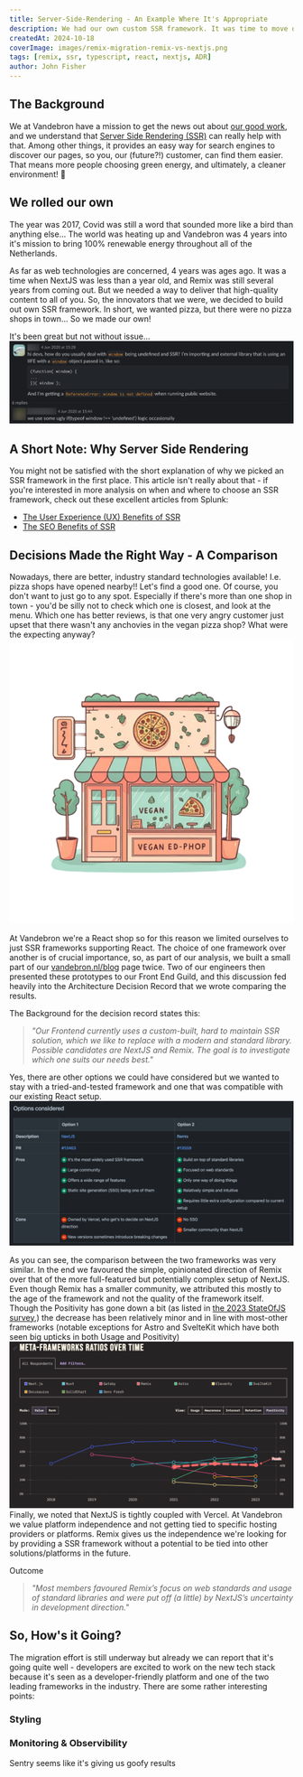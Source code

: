 ```yaml
---
title: Server-Side-Rendering - An Example Where It's Appropriate
description: We had our own custom SSR framework. It was time to move on. Find out why we picked Remix over NextJS as the replacement!
createdAt: 2024-10-18
coverImage: images/remix-migration-remix-vs-nextjs.png
tags: [remix, ssr, typescript, react, nextjs, ADR]
author: John Fisher
---
```


## The Background

We at Vandebron have a mission to get the news out about [our good work](https://vandebron.nl/missie), and we understand that [Server Side Rendering (SSR)](https://web.dev/articles/rendering-on-the-web#server-side) can really help with that. Among other things, it provides an easy way for search engines to discover our pages, so you, our (future?!) customer, can find them easier. That means more people choosing green energy, and ultimately, a cleaner environment!  🎉

## We rolled our own

The year was 2017, Covid was still a word that sounded more like a bird than anything else... The world was heating up and Vandebron was 4 years into it's mission to bring 100% renewable energy throughout all of the Netherlands.

As far as web technologies are concerned, 4 years was ages ago. It was a time when NextJS was less than a year old, and Remix was still several years from coming out. But we needed a way to deliver that high-quality content to all of you. So, the innovators that we were, we decided to build out own SSR framework. In short, we wanted pizza, but there were no pizza shops in town... So we made our own!

It's been great but not without issue...
![remix-migration-ugly-window-mock.png](../images/remix-migration-ugly-window-mock.png)


## A Short Note: Why Server Side Rendering

You might not be satisfied with the short explanation of why we picked an SSR framework in the first place. This article isn't really about that - if you're interested in more analysis on when and where to choose an SSR framework, check out these excellent articles from Splunk:
* [The User Experience (UX) Benefits of SSR](https://www.splunk.com/en_us/blog/learn/server-side-rendering-ssr.html)
* [The SEO Benefits of SSR](https://www.splunk.com/en_us/blog/learn/server-side-rendering-ssr.html)

## Decisions Made the Right Way - A Comparison

Nowadays, there are better, industry standard technologies available! I.e. pizza shops have opened nearby!! Let's find a good one. Of course, you don't want to just go to any spot. Especially if there's more than one shop in town - you'd be silly not to check which one is closest, and look at the menu. Which one has better reviews, is that one very angry customer just upset that there wasn't any anchovies in the vegan pizza shop? What were the expecting anyway?
<img src="../images/remix-migration-vegan-pizza-shop.png" alt="vegan-pizza-shop" width="600"/>

At Vandebron we're a React shop so for this reason we limited ourselves to just SSR frameworks supporting React. The choice of one framework over another is of crucial importance, so, as part of our analysis, we built a small part of our [vandebron.nl/blog](https://vandebron.nl/blog) page twice. Two of our engineers then presented these prototypes to our Front End Guild, and this discussion fed heavily into the Architecture Decision Record that we wrote comparing the results.

The Background for the decision record states this:

> _"Our Frontend currently uses a custom-built, hard to maintain SSR solution, which we like to replace with a modern and standard library. Possible candidates are NextJS and Remix. The goal is to investigate which one suits our needs best."_

Yes, there are other options we could have considered but we wanted to stay with a tried-and-tested framework and one that was compatible with our existing React setup.
![remix-migration-adr-options-considered.png](../images/remix-migration-adr-options-considered.png)

As you can see, the comparison between the two frameworks was very similar. In the end we favoured the simple, opinionated direction of Remix over that of the more full-featured but potentially complex setup of NextJS. Even though Remix has a smaller community, we attributed this mostly to the age of the framework and not the quality  of the framework itself. Though the Positivity has gone down a bit (as listed in [the 2023 StateOfJS survey](https://2023.stateofjs.com/en-US/libraries/meta-frameworks/),) the decrease has been relatively minor and in line with most-other frameworks (notable exceptions for Astro and SvelteKit which have both seen big upticks in both Usage and Positivity)
![State of JS Positivity](../images/remix-migration-sojs-framework-positivity.png)
Finally, we noted that NextJS is tightly coupled with Vercel. At Vandebron we value platform independence and not getting tied to specific hosting providers or platforms. Remix gives us the independence we're looking for by providing a SSR framework without a potential to be tied into other solutions/platforms in the future.

Outcome
> _"Most members favoured Remix’s focus on web standards and usage of standard libraries and were put off (a little) by NextJS’s uncertainty in development direction."_

## So, How's it Going?

The migration effort is still underway but already we can report that it's going quite well - developers are excited to work on the new tech stack because it's seen as a developer-friendly platform and one of the two leading frameworks in the industry. There are some rather interesting points:

### Styling

### Monitoring & Observibility
Sentry seems like it's giving us goofy results

